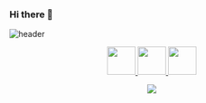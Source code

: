 ### Hi there 👋
![header](https://capsule-render.vercel.app/api?type=waving&color=gradient&height=100&section=header&text=Hello!&fontSize=90)
<p align="center">
<a href="https://younesb.tech/">
  <img height="50" src="https://user-images.githubusercontent.com/46517096/166972883-f5f1d88c-0246-4374-88ac-ded0f2cf0699.png"/>
</a>
<a href="https://www.linkedin.com/in/younes-bousfiha-9838361a6/">
  <img height="50" src="https://user-images.githubusercontent.com/46517096/166973395-19676cd8-f8ec-4abf-83ff-da8243505b82.png"/>
</a>
<a href="https://twitter.com/bousfiha_younes">
  <img height="50" src="https://user-images.githubusercontent.com/46517096/166974271-91dfa250-d70b-4cb9-8707-f1bda1b708c3.png"/>
</a>
  </p>
  <p align="center">
  <img src= "https://giphy.com/gifs/one-ERc5g8ThElMQM">
</p>

